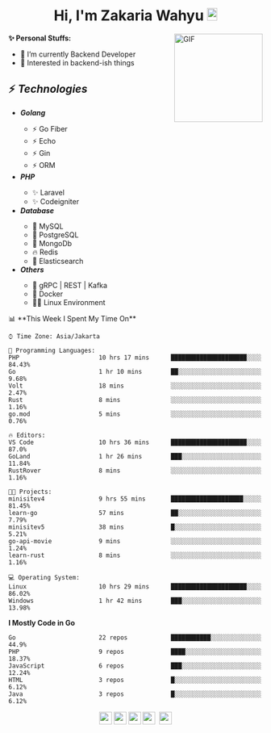<h1 align="center">Hi, I'm Zakaria Wahyu <img src="https://github.com/TheDudeThatCode/TheDudeThatCode/blob/master/Assets/Hi.gif" width="20px" height="25px"></h1>

<img align="right" alt="GIF" height="175px" src="https://www.nayakapratama.co.id/wp-content/uploads/2019/07/Website-Maintenance.gif" />

**✨ Personal Stuffs:**
- 🔭 I’m currently Backend Developer
- 🌱 Interested in backend-ish things

<h2>⚡ <i>Technologies</i></h2>
<ul>
<li><strong><i>Golang</i></strong></li>
  <ul>
    <li>⚡ Go Fiber</li>
    <li>⚡ Echo</li>
    <li>⚡ Gin</li>
    <li>⚡ ORM</li>
  </ul>
<li><strong><i>PHP</i></strong></li>
  <ul>
    <li>✨ Laravel</li>
    <li>✨ Codeigniter</li>
  </ul>
<li><strong><i>Database</i></strong></li>
  <ul>
    <li>🐬 MySQL</li>
    <li>🐘 PostgreSQL</li>
    <li>🍃 MongoDb</li>
    <li>🔥 Redis</li>
    <li>🔎 Elasticsearch</li>
  </ul>
  <li><strong><i>Others</i></strong></li>
  <ul>
    <li>💫 gRPC | REST | Kafka</li>
    <li>🐳 Docker</li>
    <li>👨‍💻 Linux Environment</li>
  </ul>
</ul>
<!--START_SECTION:waka-->
📊 **This Week I Spent My Time On** 

```text
⌚︎ Time Zone: Asia/Jakarta

💬 Programming Languages: 
PHP                      10 hrs 17 mins      █████████████████████░░░░   84.43% 
Go                       1 hr 10 mins        ██░░░░░░░░░░░░░░░░░░░░░░░   9.68% 
Volt                     18 mins             ░░░░░░░░░░░░░░░░░░░░░░░░░   2.47% 
Rust                     8 mins              ░░░░░░░░░░░░░░░░░░░░░░░░░   1.16% 
go.mod                   5 mins              ░░░░░░░░░░░░░░░░░░░░░░░░░   0.76%

🔥 Editors: 
VS Code                  10 hrs 36 mins      █████████████████████░░░░   87.0% 
GoLand                   1 hr 26 mins        ███░░░░░░░░░░░░░░░░░░░░░░   11.84% 
RustRover                8 mins              ░░░░░░░░░░░░░░░░░░░░░░░░░   1.16%

🐱‍💻 Projects: 
minisitev4               9 hrs 55 mins       ████████████████████░░░░░   81.45% 
learn-go                 57 mins             ██░░░░░░░░░░░░░░░░░░░░░░░   7.79% 
minisitev5               38 mins             █░░░░░░░░░░░░░░░░░░░░░░░░   5.21% 
go-api-movie             9 mins              ░░░░░░░░░░░░░░░░░░░░░░░░░   1.24% 
learn-rust               8 mins              ░░░░░░░░░░░░░░░░░░░░░░░░░   1.16%

💻 Operating System: 
Linux                    10 hrs 29 mins      █████████████████████░░░░   86.02% 
Windows                  1 hr 42 mins        ███░░░░░░░░░░░░░░░░░░░░░░   13.98%

```

**I Mostly Code in Go** 

```text
Go                       22 repos            ███████████░░░░░░░░░░░░░░   44.9% 
PHP                      9 repos             ████░░░░░░░░░░░░░░░░░░░░░   18.37% 
JavaScript               6 repos             ███░░░░░░░░░░░░░░░░░░░░░░   12.24% 
HTML                     3 repos             █░░░░░░░░░░░░░░░░░░░░░░░░   6.12% 
Java                     3 repos             █░░░░░░░░░░░░░░░░░░░░░░░░   6.12%

```



<!--END_SECTION:waka-->

<p align="center">
<a href="https://www.linkedin.com/in/zakariawahyu" target="_blank"><img src="https://img.shields.io/badge/linkedin-%230077B5.svg?&style=for-the-badge&logo=linkedin&logoColor=white" height=25></a>
<a href="https://medium.com/@zakariawahyu" target="_blank"><img src="https://img.shields.io/badge/Medium-12100E?style=for-the-badge&logo=medium&logoColor=white" height=25></a>
<a href="https://medium.com/@zakariawahyu" target="_blank"><img src="https://img.shields.io/badge/Portfolio-2300843e?style=for-the-badge&logo=About.me&logoColor=white" height=25></a>
<a href="https://www.twitter.com/_zakariawahyu" target="_blank"><img src="https://img.shields.io/badge/twitter-%231DA1F2.svg?&style=for-the-badge&logo=twitter&logoColor=white" height=25></a> 
<a href="https://www.instagram.com/_zakariawahyu" target="_blank"><img src="https://img.shields.io/badge/instagram-%23E4405F.svg?&style=for-the-badge&logo=instagram&logoColor=white" height=25></a>
